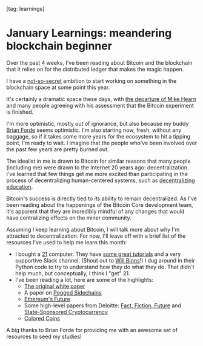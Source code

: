 [tag: learnings]

# January Learnings: meandering blockchain beginner

Over the past 4 weeks, I've been reading about Bitcoin and the blockchain that it relies on for the distributed ledger that makes the magic happen.

I have a [not-so-secret](https://twitter.com/davehoover/status/692505500399828996) ambition to start working on something in the blockchain space at some point this year.

It's certainly a dramatic space these days, with [the departure of Mike Hearn](https://medium.com/@octskyward/the-resolution-of-the-bitcoin-experiment-dabb30201f7) and many people agreeing with his assessment that the Bitcoin experiment is finished.

I'm more optimistic, mostly out of ignorance, but also because my buddy [Brian Forde](https://www.media.mit.edu/people/bforde) seems optimistic. I'm also starting now, fresh, without any baggage, so if it takes some more years for the ecosystem to hit a tipping point, I'm ready to wait. I imagine that the people who've been involved over the past few years are pretty burned out.

The idealist in me is drawn to Bitcoin for similar reasons that many people (including me) were drawn to the Internet 20 years ago: decentralization. I've learned that few things get me more excited than participating in the process of decentralizing human-centered systems, such as [decentralizing education](http://nuts.redsquirrel.com/post/5597859974/for-a-purpose-but-also).

Bitcoin's success is directly tied to its ability to remain decentralized. As I've been reading about the happenings of the Bitcoin Core development team, it's apparent that they are incredibly mindful of any changes that would have centralizing effects on the miner community.

Assuming I keep learning about Bitcoin, I will talk more about why I'm attracted to decentralization. For now, I'll leave off with a brief list of the resources I've used to help me learn this month:

* I bought a [21](http://21.co) computer. They have [some great tutorials](https://21.co/learn/) and a very supportive Slack channel. (Shout out to [Will Binns](https://twitter.com/21binns)!) I dug around in their Python code to try to understand how they do what they do. That didn't help much, but conceptually, I think I "get" 21.
* I've been reading a lot, here are some of the highlights:
  * [The original white paper](https://bitcoin.org/bitcoin.pdf)
  * A paper on [Pegged Sidechains](https://blockstream.com/sidechains.pdf)
  * [Ethereum's Future](https://medium.com/@ConsenSys/programmable-blockchains-in-context-ethereum-s-future-cd8451eb421e)
  * Some high-level papers from Deloitte: [Fact, Fiction, Future](http://d2mtr37y39tpbu.cloudfront.net/wp-content/uploads/2014/06/DUP_847_BitcoinFactFictionFuture.pdf) and [State-Sponsored Cryptocurrency](http://www2.deloitte.com/content/dam/Deloitte/us/Documents/strategy/us-cons-state-sponsored-cryptocurrency.pdf)
  * [Colored Coins](https://github.com/Colored-Coins/Colored-Coins-Protocol-Specification/wiki)

A big thanks to Brian Forde for providing me with an awesome set of resources to seed my studies!